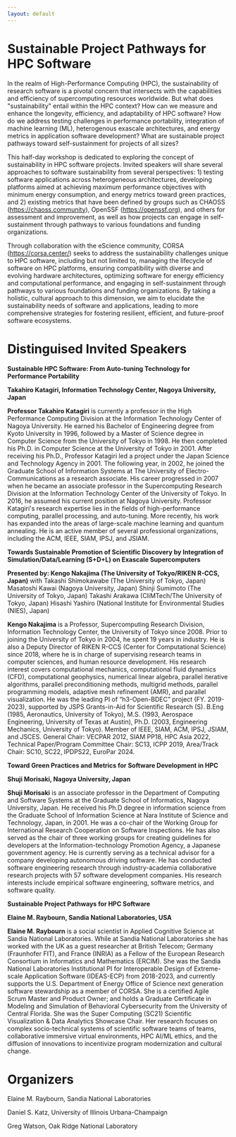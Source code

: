 ```yaml
---
layout: default
---
```


# Sustainable Project Pathways for HPC Software

In the realm of High-Performance Computing (HPC), the sustainability of research software is a pivotal concern that intersects with the capabilities and efficiency of supercomputing resources worldwide. But what does "sustainability" entail within the HPC context? How can we measure and enhance the longevity, efficiency, and adaptability of HPC software? How do we address testing challenges in performance portability, integration of machine learning (ML), heterogenous exascale architectures, and energy metrics in application software development? What are sustainable project pathways toward self-sustainment for projects of all sizes? 

This half-day workshop is dedicated to exploring the concept of sustainability in HPC software projects. Invited speakers will share several approaches to software sustainability from several perspectives: 1) testing software applications across heterogeneous architectures, developing platforms aimed at achieving maximum performance objectives with minimum energy consumption, and energy metrics toward green practices, and 2) existing metrics that have been defined by groups such as CHAOSS (https://chaoss.community), OpenSSF (https://openssf.org), and others for assessment and improvement, as well as how projects can engage in self-sustainment through pathways to various foundations and funding organizations. 

Through collaboration with the eScience community, CORSA (https://corsa.center/) seeks to address the sustainability challenges unique to HPC software, including but not limited to, managing the lifecycle of software on HPC platforms, ensuring compatibility with diverse and evolving hardware architectures, optimizing software for energy efficiency and computational performance, and engaging in self-sustainment through pathways to various foundations and funding organizations. By taking a holistic, cultural approach to this dimension, we aim to elucidate the sustainability needs of software and applications, leading to more comprehensive strategies for fostering resilient, efficient, and future-proof software ecosystems.

# Distinguised Invited Speakers
**Sustainable HPC Software: From Auto-tuning Technology for Performance Portability**

**Takahiro Katagiri, Information Technology Center, Nagoya University, Japan**

**Professor Takahiro Katagiri** is currently a professor in the High Performance Computing Division at the Information Technology Center of Nagoya University. He earned his Bachelor of Engineering degree from Kyoto University in 1996, followed by a Master of Science degree in Computer Science from the University of Tokyo in 1998. He then completed his Ph.D. in Computer Science at the University of Tokyo in 2001. After receiving his Ph.D., Professor Katagiri led a project under the Japan Science and Technology Agency in 2001. The following year, in 2002, he joined the Graduate School of Information Systems at The University of Electro-Communications as a research associate. His career progressed in 2007 when he became an associate professor in the Supercomputing Research Division at the Information Technology Center of the University of Tokyo. In 2016, he assumed his current position at Nagoya University. Professor Katagiri's research expertise lies in the fields of high-performance computing, parallel processing, and auto-tuning. More recently, his work has expanded into the areas of large-scale machine learning and quantum annealing. He is an active member of several professional organizations, including the ACM, IEEE, SIAM, IPSJ, and JSIAM.

**Towards Sustainable Promotion of Scientific Discovery by Integration of Simulation/Data/Learning (S+D+L) on Exascale Supercomputers**

**Presented by: Kengo Nakajima (The University of Tokyo/RIKEN R-CCS, Japan)**
with Takashi Shimokawabe (The University of Tokyo, Japan)
Masatoshi Kawai (Nagoya University, Japan)
Shinji Sumimoto (The University of Tokyo, Japan)
Takashi Arakawa (CliMTech/The University of Tokyo, Japan)
Hisashi Yashiro (National Institute for Environmental Studies (NIES), Japan)

**Kengo Nakajima** is a Professor, Supercomputing Research Division, Information Technology Center, the University of Tokyo since 2008. Prior to joining the University of Tokyo in 2004, he spent 19 years in industry. He is also a Deputy Director of RIKEN R-CCS (Center for Computational Science) since 2018, where he is in charge of supervising research teams in computer sciences, and human resource development. His research interest covers computational mechanics, computational fluid dynamics (CFD), computational geophysics, numerical linear algebra, parallel iterative algorithms, parallel preconditioning methods, multigrid methods, parallel programming models, adaptive mesh refinement (AMR), and parallel visualization. He was the leading PI of “h3-Open-BDEC” project (FY. 2019-2023), supported by JSPS Grants-in-Aid for Scientific Research (S). B.Eng (1985, Aeronautics, University of Tokyo), M.S. (1993, Aerospace Engineering, University of Texas at Austin), Ph.D. (2003, Engineering Mechanics, University of Tokyo). Member of IEEE, SIAM, ACM, IPSJ, JSIAM, and JSCES. General Chair: VECPAR 2012, SIAM PP18, HPC Asia 2022, Technical Paper/Program Committee Chair: SC13, ICPP 2019, Area/Track Chair: SC10, SC22, IPDPS22, EuroPar 2024.

**Toward Green Practices and Metrics for Software Development in HPC**

**Shuji Morisaki, Nagoya University, Japan**

**Shuji Morisaki** is an associate professor in the Department of Computing and Software Systems at the Graduate School of Informatics, Nagoya University, Japan. He received his Ph.D degree in information science from the Graduate School of Information Science at Nara Institute of Science and Technology, Japan, in 2001. He was a co-chair of the Working Group for International Research Cooperation on Software Inspections. He has also served as the chair of three working groups for creating guidelines for developers at the Information-technology Promotion Agency, a Japanese government agency. He is currently serving as a technical advisor for a company developing autonomous driving software. He has conducted software engineering research through industry-academia collaborative research projects with 57 software development companies. His research interests include empirical software engineering, software metrics, and software quality.

**Sustainable Project Pathways for HPC Software**

**Elaine M. Raybourn, Sandia National Laboratories, USA**

**Elaine M. Raybourn** is a social scientist in Applied Cognitive Science at Sandia National Laboratories. While at Sandia National Laboratories she has worked with the UK as a guest researcher at British Telecom; Germany (Fraunhofer FIT), and France (INRIA) as a Fellow of the European Research Consortium in Informatics and Mathematics (ERCIM). She was the Sandia National Laboratories Institutional PI for Interoperable Design of Extreme-scale Application Software (IDEAS-ECP) from 2018-2023, and currently supports the U.S. Department of Energy Office of Science next generation software stewardship as a member of CORSA. She is a certified Agile Scrum Master and Product Owner; and holds a Graduate Certificate in Modeling and Simulation of Behavioral Cybersecurity from the University of Central Florida. She was the Super Computing (SC21) Scientific Visualization & Data Analytics Showcase Chair. Her research focuses on complex socio-technical systems of scientific software teams of teams, collaborative immersive virtual environments, HPC AI/ML ethics, and the diffusion of innovations to incentivize program modernization and cultural change. 
 
# Organizers
Elaine M. Raybourn, Sandia National Laboratories

Daniel S. Katz, University of Illinois Urbana-Champaign

Greg Watson, Oak Ridge National Laboratory
